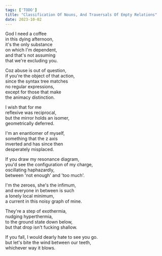 ```yaml
---
tags: ['TODO']
title: "Classification Of Nouns, And Traversals Of Empty Relations"
date: 2023-10-02
---
```


God I need a coffee  
in this dying afternoon,  
it's the only substance  
on which I'm dependent,  
and that's not assuming  
that we're excluding you.

Coz abuse is out of question,  
if you're the object of that action,  
since the syntax tree matches  
no regular expressions,  
except for those that make  
the animacy distinction.

I wish that for me  
reflexive was reciprocal,  
but the mirror holds an isomer,  
geometrically deferred.

I'm an enantiomer of myself,  
something that the z axis  
inverted and has since then  
desperately misplaced.

If you draw my resonance diagram,  
you'd see the configuration of my charge,  
oscillating haphazardly,  
between 'not enough' and 'too much'.

I'm the zeroes, she's the infimum,  
and everyone in between is such  
a lonely local minimum,  
a current in this noisy graph of mine.

They're a step of exothermia,  
nudging hyperthermia,  
to the ground state down below,  
but that drop isn't fucking shallow.

If you fall, I would dearly hate to see you go.  
but let's bite the wind between our teeth,  
whichever way it blows.
